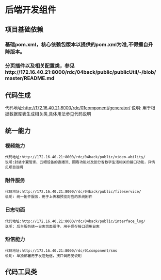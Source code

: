 # 后端开发组件


## 项目基础依赖
   ### 基础pom.xml，核心依赖包版本以提供的pom.xml为准,不得擅自升降版本。
   ### 分页插件以及相关配置类，参见http://172.16.40.21:8000/rdc/04back/public/publicUtil/-/blob/master/README.md

## 代码生成
   代码地址:http://172.16.40.21:8000/rdc/01component/generator/
   说明: 用于根据数据库表生成相关类,具体用法参见代码说明
   

## 统一能力

### 视频能力
    代码地址:http://172.16.40.21:8000/rdc/04back/public/video-ability/
    说明:封装小翼管家、云眼设备的直播流、回看功能以及部分省数字生活相关的接口功能，详情见项目说明
    
### 附件服务
    代码地址:http://172.16.40.21:8000/rdc/04back/public/fileservice/
    说明: 统一附件服务，用于上传和预览对应的系统附件
    
### 日志切面
    代码地址:http://172.16.40.21:8000/rdc/04back/public/interface_log/
    说明: 后台服务统一日志切面组件，用于保存接口调用日志

### 短信能力
    代码地址:http://172.16.40.21:8000/rdc/01component/sms
    说明: 单独部署用于发送短信，接口调用见说明
    

## 代码工具类
